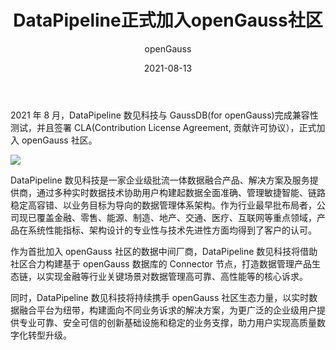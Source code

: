 ﻿---
title: ' DataPipeline正式加入openGauss社区'
date: '2021-08-13'
tags: ['theme']
banner: '/category/news/2021-08-13/banner.png'
category: 'news'
author: 'openGauss'
summary: 'DataPipeline签署CLA，正式加入openGauss社区'
---

​2021 年 8 月，DataPipeline 数见科技与 GaussDB(for openGauss)完成兼容性测试，并且签署 CLA(Contribution License Agreement, 贡献许可协议），正式加入 openGauss 社区。

<img src="/zh/news/2021-08-13/banner.png" >

DataPipeline 数见科技是一家企业级批流一体数据融合产品、解决方案及服务提供商，通过多种实时数据技术协助用户构建起数据全面准确、管理敏捷智能、链路稳定高容错、以业务目标为导向的数据管理体系架构。作为行业最早批布局者，公司现已覆盖金融、零售、能源、制造、地产、交通、医疗、互联网等重点领域，产品在系统性能指标、架构设计的专业性与技术先进性方面均得到了客户的认可。

作为首批加入 openGauss 社区的数据中间厂商，DataPipeline 数见科技将借助社区合力构建基于 openGauss 数据库的 Connector 节点，打造数据管理产品生态链，以实现金融等行业关键场景对数据管理高可靠、高性能等的核心诉求。

同时，DataPipeline 数见科技将持续携手 openGauss 社区生态力量，以实时数据融合平台为纽带，构建面向不同业务诉求的解决方案，为更广泛的企业级用户提供专业可靠、安全可信的创新基础设施和稳定的业务支撑，助力用户实现高质量数字化转型升级。
